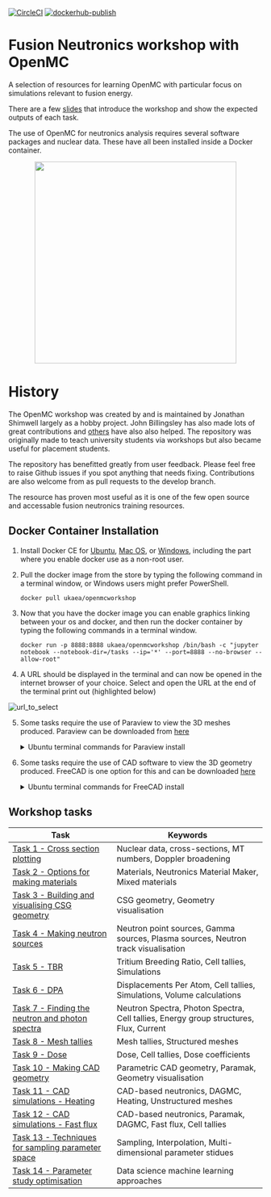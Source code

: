 
[![CircleCI](https://circleci.com/gh/ukaea/openmc_workshop.svg?style=svg)](https://circleci.com/gh/ukaea/openmc_workshop)
[![dockerhub-publish](https://github.com/ukaea/openmc_workshop/workflows/dockerhub-publish/badge.svg)](https://github.com/ukaea/openmc_workshop/actions?query=workflow%3Adockerhub-publish)


# Fusion Neutronics workshop with OpenMC
A selection of resources for learning OpenMC with particular focus on
simulations relevant to fusion energy.

There are a few 
[slides](https://slides.com/openmc_workshop/neutronics_workshop) that introduce
the workshop and show the expected outputs of each task.

The use of OpenMC for neutronics analysis requires several software packages
and nuclear data. These have all been installed inside a Docker container.

<p align="center"><a href="https://youtu.be/gcZo7ZPtPr8" target="_blank"><img src="https://user-images.githubusercontent.com/8583900/101077155-54def400-359c-11eb-9d48-e0ace62aea40.png" height="400" /></a></p>

# History

The OpenMC workshop was created by and is maintained by Jonathan Shimwell
largely as a hobby project. John Billingsley has also made lots of great
contributions and
[others](https://github.com/ukaea/openmc_workshop/graphs/contributors) have
also also helped. The repository was originally made to teach university
students via workshops but also became useful for placement students.

The repository has benefitted greatly from user feedback. Please feel free to
raise Github issues if you spot anything that needs fixing. Contributions are
also welcome from as pull requests to the develop branch. 

The resource has proven most useful as it is one of the few open source and
accessable fusion neutronics training resources.

## Docker Container Installation

1. Install Docker CE for
[Ubuntu](https://docs.docker.com/install/linux/docker-ce/ubuntu/),
[Mac OS](https://store.docker.com/editions/community/docker-ce-desktop-mac), or
[Windows](https://hub.docker.com/editions/community/docker-ce-desktop-windows),
including the part where you enable docker use as a non-root user.

2. Pull the docker image from the store by typing the following command in a
terminal window, or Windows users might prefer PowerShell.

    ```docker pull ukaea/openmcworkshop```

3. Now that you have the docker image you can enable graphics linking between
your os and docker, and then run the docker container by typing the following
commands in a terminal window.

    ```docker run -p 8888:8888 ukaea/openmcworkshop /bin/bash -c "jupyter notebook --notebook-dir=/tasks --ip='*' --port=8888 --no-browser --allow-root"```

4. A URL should be displayed in the terminal and can now be opened in the
internet browser of your choice. Select and open the URL at the end of the terminal print out (highlighted below)

![url_to_select](https://user-images.githubusercontent.com/8583900/103912503-4a65cc00-50ff-11eb-87db-ebe26a313fd6.png)

5. Some tasks require the use of Paraview to view the 3D meshes produced.
Paraview can be downloaded from [here](https://www.paraview.org/download/)
    <details>
      <summary>Ubuntu terminal commands for Paraview install</summary>
        <pre><code class="language-html">
        sudo apt update && sudo apt-get install paraview
        </code></pre>
    </details>

6. Some tasks require the use of CAD software to view the 3D geometry produced.
FreeCAD is one option for this and can be downloaded [here](https://www.freecadweb.org/downloads.php)
    <details>
        <summary>Ubuntu terminal commands for FreeCAD install</summary>
            <pre><code class="language-html">
            sudo apt update && sudo apt-get install freecad
            </code></pre>
    </details>

## Workshop tasks

| **Task**                                            | **Keywords**                                                                                               |
|-----------------------------------------------------|------------------------------------------------------------------------------------------------------------|
| [Task 1 - Cross section plotting](https://github.com/ukaea/openmc_workshop/tree/main/tasks/task_01_cross_sections)                   | Nuclear data, cross-sections, MT numbers, Doppler broadening                                               |
| [Task 2 - Options for making materials](https://github.com/ukaea/openmc_workshop/tree/main/tasks/task_02_making_materials)             | Materials, Neutronics Material Maker, Mixed materials                                                      |
| [Task 3 - Building and visualising CSG geometry](https://github.com/ukaea/openmc_workshop/tree/main/tasks/task_03_making_CSG_geometry)    | CSG geometry, Geometry visualisation                                                                       |
| [Task 4 - Making neutron sources](https://github.com/ukaea/openmc_workshop/tree/main/tasks/task_04_make_sources)                   | Neutron point sources, Gamma sources, Plasma sources, Neutron track visualisation                            |
| [Task 5 - TBR](https://github.com/ukaea/openmc_workshop/tree/main/tasks/task_05_CSG_cell_tally_TBR)                                      | Tritium Breeding Ratio, Cell tallies, Simulations                                                                             |
| [Task 6 - DPA](https://github.com/ukaea/openmc_workshop/tree/main/tasks/task_06_CSG_cell_tally_DPA)                                      | Displacements Per Atom, Cell tallies, Simulations, Volume calculations                                                        |
| [Task 7 - Finding the neutron and photon spectra](https://github.com/ukaea/openmc_workshop/tree/main/tasks/task_07_CSG_cell_tally_spectra)   | Neutron Spectra, Photon Spectra, Cell tallies, Energy group structures, Flux, Current                            |
| [Task 8 - Mesh tallies](https://github.com/ukaea/openmc_workshop/tree/main/tasks/task_08_CSG_mesh_tally)                             | Mesh tallies, Structured meshes                                                                           |
| [Task 9 - Dose](https://github.com/ukaea/openmc_workshop/tree/main/tasks/task_09_CSG_surface_tally_dose)                                     | Dose, Cell tallies, Dose coefficients                                                                                               |
| [Task 10 - Making CAD geometry](https://github.com/ukaea/openmc_workshop/tree/main/tasks/task_10_making_CAD_geometry)                     | Parametric CAD geometry, Paramak, Geometry visualisation                                                              |
| [Task 11 - CAD simulations - Heating](https://github.com/ukaea/openmc_workshop/tree/main/tasks/task_11_CAD_mesh_tally_heat)               | CAD-based neutronics, DAGMC, Heating, Unstructured meshes                                                                |
| [Task 12 - CAD simulations - Fast flux](https://github.com/ukaea/openmc_workshop/tree/main/tasks/task_12_CAD_cell_tally_fast_flux)             | CAD-based neutronics, Paramak, DAGMC, Fast flux, Cell tallies                                              |
| [Task 13 - Techniques for sampling parameter space](https://github.com/ukaea/openmc_workshop/tree/main/tasks/task_13_parameter_study_sampling) | Sampling, Interpolation, Multi-dimensional parameter stidues                                                                                    |
| [Task 14 - Parameter study optimisation](https://github.com/ukaea/openmc_workshop/tree/main/tasks/task_14_parameter_study_optimisation)            | Data science machine learning approaches                                                                                               |

&ensp;
